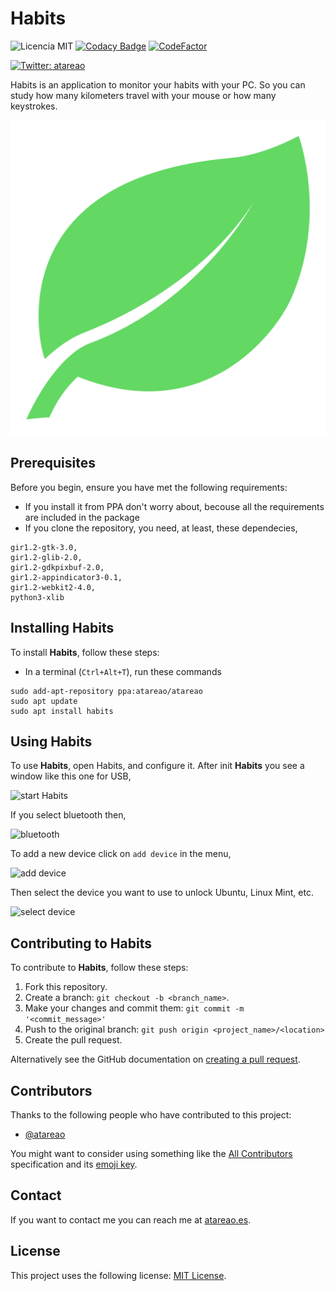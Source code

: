 # Habits

![Licencia MIT](https://img.shields.io/badge/Licencia-MIT-green)
[![Codacy Badge](https://api.codacy.com/project/badge/Grade/b3e704c3f150404582cd23b9fcb4be32)](https://www.codacy.com/manual/atareao/habits?utm_source=github.com&amp;utm_medium=referral&amp;utm_content=atareao/habits&amp;utm_campaign=Badge_Grade)
[![CodeFactor](https://www.codefactor.io/repository/github/atareao/habits/badge/master)](https://www.codefactor.io/repository/github/atareao/habits/overview/master)

[![Twitter: atareao](https://img.shields.io/twitter/follow/atareao.svg?style=social)](https://twitter.com/atareao)

Habits is an application to monitor your habits with your PC. So you can study how many kilometers travel with your
mouse or how many keystrokes.

[![Habits](./data/icons/habits.svg)](https://www.atareao.es/aplicacion/habits/)


## Prerequisites

Before you begin, ensure you have met the following requirements:

* If you install it from PPA don't worry about, becouse all the requirements are included in the package
* If you clone the repository, you need, at least, these dependecies,

```
gir1.2-gtk-3.0,
gir1.2-glib-2.0,
gir1.2-gdkpixbuf-2.0,
gir1.2-appindicator3-0.1,
gir1.2-webkit2-4.0,
python3-xlib
```

## Installing Habits

To install **Habits**, follow these steps:

* In a terminal (`Ctrl+Alt+T`), run these commands

```
sudo add-apt-repository ppa:atareao/atareao
sudo apt update
sudo apt install habits
```

## Using Habits

To use **Habits**, open Habits, and configure it. After init **Habits** you see a window like this one for USB,

![start Habits](./screenshots/image01.png)

If you select bluetooth then,

![bluetooth](./screenshots/image02.png)

To add a new device click on `add device` in the menu,

![add device](./screenshots/image03.png)

Then select the device you want to use to unlock Ubuntu, Linux Mint, etc.

![select device](./screenshots/image04.png)


## Contributing to Habits

To contribute to **Habits**, follow these steps:

1. Fork this repository.
2. Create a branch: `git checkout -b <branch_name>`.
3. Make your changes and commit them: `git commit -m '<commit_message>'`
4. Push to the original branch: `git push origin <project_name>/<location>`
5. Create the pull request.

Alternatively see the GitHub documentation on [creating a pull request](https://help.github.com/en/github/collaborating-with-issues-and-pull-requests/creating-a-pull-request).

## Contributors

Thanks to the following people who have contributed to this project:

* [@atareao](https://github.com/atareao)

You might want to consider using something like the [All Contributors](https://github.com/all-contributors/all-contributors) specification and its [emoji key](https://allcontributors.org/docs/en/emoji-key).

## Contact

If you want to contact me you can reach me at [atareao.es](https://www.atareao.es).

## License

This project uses the following license: [MIT License](https://choosealicense.com/licenses/mit/).
